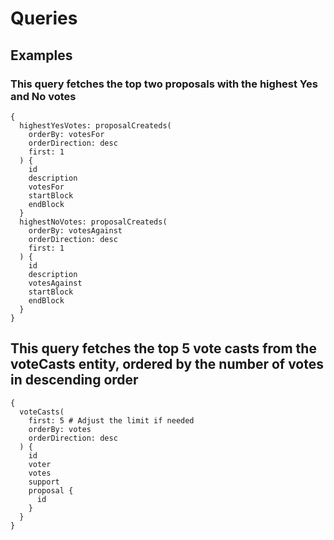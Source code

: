 # Queries

## Examples

### This query fetches the top two proposals with the highest Yes and No votes

```gql
{
  highestYesVotes: proposalCreateds(
    orderBy: votesFor
    orderDirection: desc
    first: 1
  ) {
    id
    description
    votesFor
    startBlock
    endBlock
  }
  highestNoVotes: proposalCreateds(
    orderBy: votesAgainst
    orderDirection: desc
    first: 1
  ) {
    id
    description
    votesAgainst
    startBlock
    endBlock
  }
}
```

## This query fetches the top 5 vote casts from the voteCasts entity, ordered by the number of votes in descending order

```gql
{
  voteCasts(
    first: 5 # Adjust the limit if needed
    orderBy: votes
    orderDirection: desc
  ) {
    id
    voter
    votes
    support
    proposal {
      id
    }
  }
}
```
